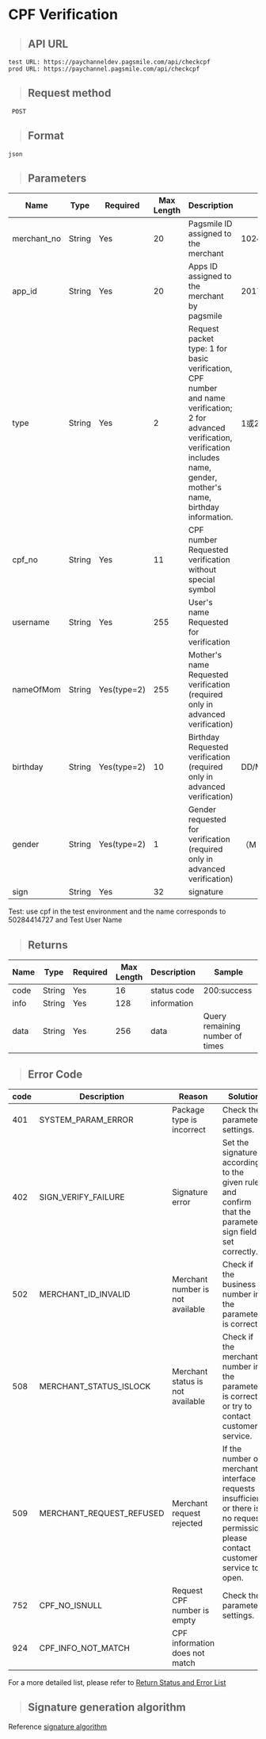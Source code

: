 # CPF Verification

>## API URL

    test URL: https://paychanneldev.pagsmile.com/api/checkcpf
    prod URL: https://paychannel.pagsmile.com/api/checkcpf
    
>## Request method

     POST

>## Format
  
    json    

>## Parameters

Name | Type | Required | Max Length | Description | Sample
---  | ---  | ---      | ---      | ---  | ---
merchant_no | String | Yes | 20 | Pagsmile ID assigned to the merchant | 1024201708140012289
app_id | String | Yes | 20 | Apps ID assigned to the merchant by pagsmile | 2017051914172236111
type | String | Yes | 2 | Request packet type: 1 for basic verification, CPF number and name verification; 2 for advanced verification, verification includes name, gender, mother's name, birthday information. | 1或2
cpf_no | String | Yes | 11 | CPF number Requested verification without special symbol | 
username | String | Yes | 255 | User's name Requested for verification
nameOfMom | String | Yes(type=2) | 255 | Mother's name Requested verification (required only in advanced verification)
birthday | String | Yes(type=2) | 10 | Birthday Requested verification (required only in advanced verification) | DD/MM/YYYY
gender | String | Yes(type=2) | 1 | Gender requested for verification (required only in advanced verification) | （M \| F）
sign | String | Yes | 32 | signature | 

Test: use cpf in the test environment and the name corresponds to 50284414727 and Test User Name

>## Returns

Name | Type | Required | Max Length | Description | Sample
---  | ---  | ---      | ---      | ---  | ---
code | String | Yes | 16 | status code | 200:success
info | String | Yes | 128 | information | 
data | String | Yes | 256 | data | Query remaining number of times

>## Error Code

code | Description | Reason | Solution
---  | ---  | ---  | ---
401 | SYSTEM_PARAM_ERROR | Package type is incorrect | Check the parameter settings.
402 | SIGN_VERIFY_FAILURE | Signature error | Set the signature according to the given rule and confirm that the parameter sign field is set correctly.
502 | MERCHANT_ID_INVALID | Merchant number is not available | Check if the business number in the parameter is correct.
508 | MERCHANT_STATUS_ISLOCK | Merchant status is not available | Check if the merchant number in the parameter is correct or try to contact customer service.
509 | MERCHANT_REQUEST_REFUSED | Merchant request rejected | If the number of merchant interface requests is insufficient or there is no request permission, please contact customer service to open.
752 | CPF_NO_ISNULL | Request CPF number is empty | Check the parameter settings.
924 | CPF_INFO_NOT_MATCH | CPF information does not match | 

For a more detailed list, please refer to [Return Status and Error List](ReturnResult)

>## Signature generation algorithm

Reference [signature algorithm](SignatureAlgorithm)
